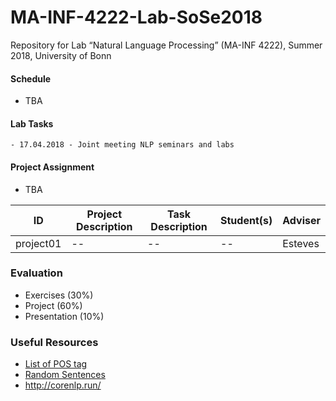 # MA-INF-4222-Lab-SoSe2018
Repository for Lab “Natural Language Processing” (MA-INF 4222), Summer 2018, University of Bonn

#### Schedule
- TBA

#### Lab Tasks
	- 17.04.2018 - Joint meeting NLP seminars and labs

#### Project Assignment

- TBA

|ID| Project Description | Task Description  | Student(s) | Adviser  |
|---|---------------------|-------------------|---------|----------|
|project01| --  | -- | --    | Esteves  |

### Evaluation
  - Exercises (30%) 
  - Project (60%) 
  - Presentation (10%)

### Useful Resources
- [List of POS tag](https://www.ling.upenn.edu/courses/Fall_2003/ling001/penn_treebank_pos.html)
- [Random Sentences](https://cockatooscreeching.wordpress.com/2014/05/29/a-list-of-completely-random-sentences/) 
- http://corenlp.run/

